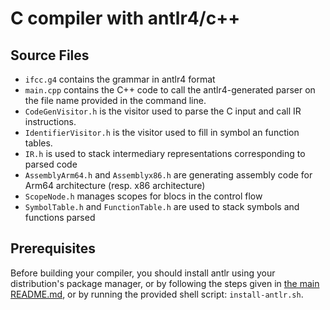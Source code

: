 # C compiler with antlr4/c++

## Source Files
- `ifcc.g4` contains the grammar in antlr4 format
- `main.cpp` contains the C++ code to call the antlr4-generated parser
  on the file name provided in the command line.
- `CodeGenVisitor.h` is the visitor used to parse the C input and call IR instructions.
- `IdentifierVisitor.h` is the visitor used to fill in symbol an function tables.
- `IR.h` is used to stack intermediary representations corresponding to parsed code
- `AssemblyArm64.h` and `Assemblyx86.h` are generating assembly code for Arm64 architecture (resp. x86 architecture)
- `ScopeNode.h` manages scopes for blocs in the control flow
- `SymbolTable.h` and `FunctionTable.h` are used to stack symbols and functions parsed


## Prerequisites
  Before building your  compiler, you should install  antlr using your
  distribution's  package manager, or by following the steps given in [the main README.md](../README.md),  or by  running the  provided shell
  script:   `install-antlr.sh`. 
